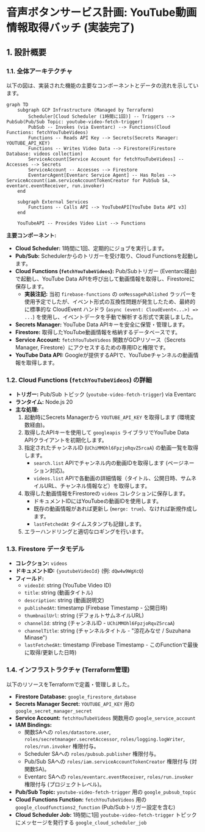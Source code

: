 # 音声ボタンサービス計画: YouTube動画情報取得バッチ (実装完了)

## 1. 設計概要

### 1.1. 全体アーキテクチャ

以下の図は、実装された機能の主要なコンポーネントとデータの流れを示しています。

```mermaid
graph TD
    subgraph GCP Infrastructure (Managed by Terraform)
        Scheduler[Cloud Scheduler (1時間に1回)] -- Triggers --> PubSub(Pub/Sub Topic: youtube-video-fetch-trigger)
        PubSub -- Invokes (via Eventarc) --> Functions(Cloud Functions: fetchYouTubeVideos)
        Functions -- Reads API Key --> Secrets(Secrets Manager: YOUTUBE_API_KEY)
        Functions -- Writes Video Data --> Firestore(Firestore Database: videos collection)
        ServiceAccount[Service Account for fetchYouTubeVideos] -- Accesses --> Secrets
        ServiceAccount -- Accesses --> Firestore
        EventarcAgent[Eventarc Service Agent] -- Has Roles --> ServiceAccount(iam.serviceAccountTokenCreator for PubSub SA, eventarc.eventReceiver, run.invoker)
    end

    subgraph External Services
        Functions -- Calls API --> YouTubeAPI[YouTube Data API v3]
    end

    YouTubeAPI -- Provides Video List --> Functions
```

**主要コンポーネント:**

*   **Cloud Scheduler:** 1時間に1回、定期的にジョブを実行します。
*   **Pub/Sub:** Schedulerからのトリガーを受け取り、Cloud Functionsを起動します。
*   **Cloud Functions (`fetchYouTubeVideos`):** Pub/Subトリガー (Eventarc経由) で起動し、YouTube Data APIを呼び出して動画情報を取得し、Firestoreに保存します。
    *   **実装注記:** 当初 `firebase-functions` の `onMessagePublished` ラッパーを使用予定でしたが、イベント形式の互換性問題が発生したため、最終的に標準的な CloudEvent ハンドラ (`async (event: CloudEvent<...>) => ...`) を使用し、イベントデータを手動で解析する形式で実装しました。
*   **Secrets Manager:** YouTube Data APIキーを安全に保管・管理します。
*   **Firestore:** 取得したYouTube動画情報を格納するデータベースです。
*   **Service Account:** `fetchYouTubeVideos` 関数がGCPリソース（Secrets Manager, Firestore）にアクセスするための専用IDと権限です。
*   **YouTube Data API:** Googleが提供するAPIで、YouTubeチャンネルの動画情報を取得します。

### 1.2. Cloud Functions (`fetchYouTubeVideos`) の詳細

*   **トリガー:** Pub/Sub トピック (`youtube-video-fetch-trigger`) via Eventarc
*   **ランタイム:** Node.js 20
*   **主な処理:**
    1.  起動時にSecrets Managerから `YOUTUBE_API_KEY` を取得します (環境変数経由)。
    2.  取得したAPIキーを使用して `googleapis` ライブラリでYouTube Data APIクライアントを初期化します。
    3.  指定されたチャンネルID (`UChiMMOhl6FpzjoRqvZ5rcaA`) の動画一覧を取得します。
        *   `search.list` APIでチャンネル内の動画IDを取得します (ページネーション対応)。
        *   `videos.list` APIで各動画の詳細情報（タイトル、公開日時、サムネイルURL、チャンネル情報など）を取得します。
    4.  取得した動画情報をFirestoreの `videos` コレクションに保存します。
        *   ドキュメントIDにはYouTubeの動画IDを使用します。
        *   既存の動画情報があれば更新し (`merge: true`)、なければ新規作成します。
        *   `lastFetchedAt` タイムスタンプも記録します。
    5.  エラーハンドリングと適切なロギングを行います。

### 1.3. Firestore データモデル

*   **コレクション:** `videos`
*   **ドキュメントID:** `{youtubeVideoId}` (例: `dQw4w9WgXcQ`)
*   **フィールド:**
    *   `videoId`: string (YouTube Video ID)
    *   `title`: string (動画タイトル)
    *   `description`: string (動画説明文)
    *   `publishedAt`: timestamp (Firebase Timestamp - 公開日時)
    *   `thumbnailUrl`: string (デフォルトサムネイルURL)
    *   `channelId`: string (チャンネルID - `UChiMMOhl6FpzjoRqvZ5rcaA`)
    *   `channelTitle`: string (チャンネルタイトル - "涼花みなせ / Suzuhana Minase")
    *   `lastFetchedAt`: timestamp (Firebase Timestamp - このFunctionで最後に取得/更新した日時)

### 1.4. インフラストラクチャ (Terraform管理)

以下のリソースをTerraformで定義・管理しました。

*   **Firestore Database:** `google_firestore_database`
*   **Secrets Manager Secret:** `YOUTUBE_API_KEY` 用の `google_secret_manager_secret`
*   **Service Account:** `fetchYouTubeVideos` 関数用の `google_service_account`
*   **IAM Bindings:**
    *   関数SAへの `roles/datastore.user`, `roles/secretmanager.secretAccessor`, `roles/logging.logWriter`, `roles/run.invoker` 権限付与。
    *   Scheduler SAへの `roles/pubsub.publisher` 権限付与。
    *   Pub/Sub SAへの `roles/iam.serviceAccountTokenCreator` 権限付与 (対関数SA)。
    *   Eventarc SAへの `roles/eventarc.eventReceiver`, `roles/run.invoker` 権限付与 (プロジェクトレベル)。
*   **Pub/Sub Topic:** `youtube-video-fetch-trigger` 用の `google_pubsub_topic`
*   **Cloud Functions Function:** `fetchYouTubeVideos` 用の `google_cloudfunctions2_function` (Pub/Subトリガー設定を含む)
*   **Cloud Scheduler Job:** 1時間に1回 `youtube-video-fetch-trigger` トピックにメッセージを発行する `google_cloud_scheduler_job`